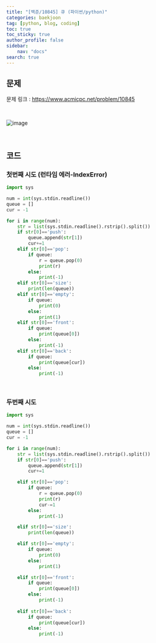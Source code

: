 ```yaml
---
title: "[백준/10845] 큐 (파이썬/python)"
categories: baekjoon
tag: [python, blog, coding]
toc: true
toc_sticky: true
author_profile: false
sidebar:
    nav: "docs"
search: true
---
```


## 문제

문제 링크 : https://www.acmicpc.net/problem/10845

<br/>

![image](https://user-images.githubusercontent.com/52556486/180446133-21199b69-f7b6-4b80-8192-41905353151b.png)

<br/>

## 코드
### 첫번째 시도 (런타임 에러-IndexError)
```python
import sys

num = int(sys.stdin.readline())
queue = []
cur = -1

for i in range(num):
    str = list(sys.stdin.readline().rstrip().split())
    if str[0]=='push':
        queue.append(str[1])
        cur+=1
    elif str[0]=='pop':
        if queue:
            r = queue.pop(0)
            print(r)
        else:
            print(-1)
    elif str[0]=='size':
        print(len(queue))
    elif str[0]=='empty':
        if queue:
            print(0)
        else:
            print(1)
    elif str[0]=='front':
        if queue:
            print(queue[0])
        else:
            print(-1)
    elif str[0]=='back':
        if queue:
            print(queue[cur])
        else:
            print(-1)
```
<br/>

### 두번째 시도
```python
import sys

num = int(sys.stdin.readline())
queue = []
cur = -1

for i in range(num):
    str = list(sys.stdin.readline().rstrip().split())
    if str[0]=='push':
        queue.append(str[1])
        cur+=1

    elif str[0]=='pop':
        if queue:
            r = queue.pop(0)
            print(r)
            cur-=1
        else:
            print(-1)

    elif str[0]=='size':
        print(len(queue))

    elif str[0]=='empty':
        if queue:
            print(0)
        else:
            print(1)

    elif str[0]=='front':
        if queue:
            print(queue[0])
        else:
            print(-1)
            
    elif str[0]=='back':
        if queue:
            print(queue[cur])
        else:
            print(-1)
```